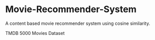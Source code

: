 # Movie-Recommender-System

A content based movie recommender system using cosine similarity.

TMDB 5000 Movies Dataset
